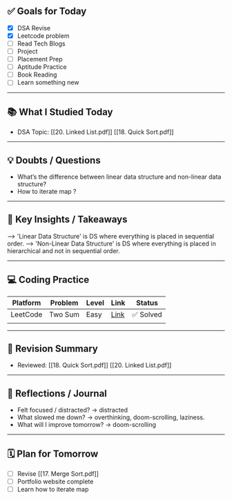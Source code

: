 ## ✅ Goals for Today 
- [x] DSA Revise 
- [x] Leetcode problem 
- [ ] Read Tech Blogs 
- [ ] Project
- [ ] Placement Prep
- [ ] Aptitude Practice
- [ ] Book Reading
- [ ] Learn something new

---

## 📚 What I Studied Today

- DSA Topic: [[20. Linked List.pdf]] [[18. Quick Sort.pdf]]
	
---

## 💡 Doubts / Questions
- What’s the difference between linear data structure and non-linear data structure?
- How to iterate map ?

---

## 🧠 Key Insights / Takeaways
 --> 'Linear Data Structure' is DS where everything is placed in sequential order.
 --> 'Non-Linear Data Structure' is DS where everything is placed in hierarchical and not in sequential order. 
 

---

## 💻 Coding Practice
| Platform | Problem | Level | Link                                           | Status   |
| -------- | ------- | ----- | ---------------------------------------------- | -------- |
| LeetCode | Two Sum | Easy  | [Link](https://leetcode.com/problems/two-sum/) | ✅ Solved |
|          |         |       |                                                |          |

---

## 🔄 Revision Summary
- Reviewed: [[18. Quick Sort.pdf]] [[20. Linked List.pdf]] 


---

## 💬 Reflections / Journal
- Felt focused / distracted?
	-> distracted
- What slowed me down?
	-> overthinking, doom-scrolling, laziness.
- What will I improve tomorrow?
	-> doom-scrolling

---

## 🗓️ Plan for Tomorrow
- [ ] Revise [[17. Merge Sort.pdf]]
- [ ] Portfolio website complete
- [ ] Learn how to iterate map
